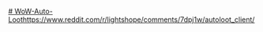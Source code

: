 [# WoW-Auto-Loot](https://www.reddit.com/r/lightshope/comments/7dpj1w/autoloot_client/)https://www.reddit.com/r/lightshope/comments/7dpj1w/autoloot_client/
